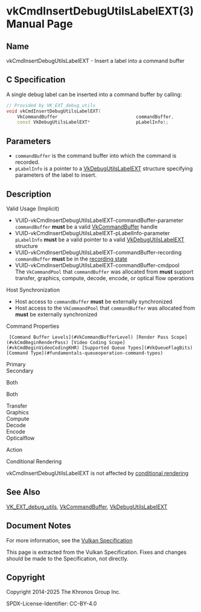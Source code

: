 # vkCmdInsertDebugUtilsLabelEXT(3) Manual Page

## Name

vkCmdInsertDebugUtilsLabelEXT - Insert a label into a command buffer



## [](#_c_specification)C Specification

A single debug label can be inserted into a command buffer by calling:

```c++
// Provided by VK_EXT_debug_utils
void vkCmdInsertDebugUtilsLabelEXT(
    VkCommandBuffer                             commandBuffer,
    const VkDebugUtilsLabelEXT*                 pLabelInfo);
```

## [](#_parameters)Parameters

- `commandBuffer` is the command buffer into which the command is recorded.
- `pLabelInfo` is a pointer to a [VkDebugUtilsLabelEXT](https://registry.khronos.org/vulkan/specs/latest/man/html/VkDebugUtilsLabelEXT.html) structure specifying parameters of the label to insert.

## [](#_description)Description

Valid Usage (Implicit)

- [](#VUID-vkCmdInsertDebugUtilsLabelEXT-commandBuffer-parameter)VUID-vkCmdInsertDebugUtilsLabelEXT-commandBuffer-parameter  
  `commandBuffer` **must** be a valid [VkCommandBuffer](https://registry.khronos.org/vulkan/specs/latest/man/html/VkCommandBuffer.html) handle
- [](#VUID-vkCmdInsertDebugUtilsLabelEXT-pLabelInfo-parameter)VUID-vkCmdInsertDebugUtilsLabelEXT-pLabelInfo-parameter  
  `pLabelInfo` **must** be a valid pointer to a valid [VkDebugUtilsLabelEXT](https://registry.khronos.org/vulkan/specs/latest/man/html/VkDebugUtilsLabelEXT.html) structure
- [](#VUID-vkCmdInsertDebugUtilsLabelEXT-commandBuffer-recording)VUID-vkCmdInsertDebugUtilsLabelEXT-commandBuffer-recording  
  `commandBuffer` **must** be in the [recording state](#commandbuffers-lifecycle)
- [](#VUID-vkCmdInsertDebugUtilsLabelEXT-commandBuffer-cmdpool)VUID-vkCmdInsertDebugUtilsLabelEXT-commandBuffer-cmdpool  
  The `VkCommandPool` that `commandBuffer` was allocated from **must** support transfer, graphics, compute, decode, encode, or optical flow operations

Host Synchronization

- Host access to `commandBuffer` **must** be externally synchronized
- Host access to the `VkCommandPool` that `commandBuffer` was allocated from **must** be externally synchronized

Command Properties

     [Command Buffer Levels](#VkCommandBufferLevel) [Render Pass Scope](#vkCmdBeginRenderPass) [Video Coding Scope](#vkCmdBeginVideoCodingKHR) [Supported Queue Types](#VkQueueFlagBits) [Command Type](#fundamentals-queueoperation-command-types)

Primary  
Secondary

Both

Both

Transfer  
Graphics  
Compute  
Decode  
Encode  
Opticalflow

Action

Conditional Rendering

vkCmdInsertDebugUtilsLabelEXT is not affected by [conditional rendering](#drawing-conditional-rendering)

## [](#_see_also)See Also

[VK\_EXT\_debug\_utils](https://registry.khronos.org/vulkan/specs/latest/man/html/VK_EXT_debug_utils.html), [VkCommandBuffer](https://registry.khronos.org/vulkan/specs/latest/man/html/VkCommandBuffer.html), [VkDebugUtilsLabelEXT](https://registry.khronos.org/vulkan/specs/latest/man/html/VkDebugUtilsLabelEXT.html)

## [](#_document_notes)Document Notes

For more information, see the [Vulkan Specification](https://registry.khronos.org/vulkan/specs/latest/html/vkspec.html#vkCmdInsertDebugUtilsLabelEXT)

This page is extracted from the Vulkan Specification. Fixes and changes should be made to the Specification, not directly.

## [](#_copyright)Copyright

Copyright 2014-2025 The Khronos Group Inc.

SPDX-License-Identifier: CC-BY-4.0